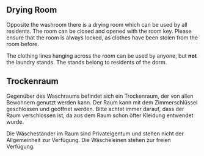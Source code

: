 <!-- English -->
## Drying Room
Opposite the washroom there is a drying room which can be used by all residents. The room can be closed and opened with the room key. Please ensure that the room is always locked, as clothes have been stolen from the room before. 

The clothing lines hanging across the room can be used by anyone, but **not** the laundry stands. The stands belong to residents of the dorm.

<!-- Deutsch -->
## Trockenraum
Gegenüber des Waschraums befindet sich ein Trockenraum, der von allen Bewohnern genutzt werden kann. Der Raum kann mit dem Zimmerschlüssel geschlossen und geöffnet werden. Bitte achtet immer darauf, dass der Raum verschlossen ist, da aus dem Raum schon öfter Kleidung entwendet wurde. 

Die Wäscheständer im Raum sind Privateigentum und stehen nicht der Allgemeinheit zur Verfügung. Die Wäscheleinen stehen zur freien Verfügung.